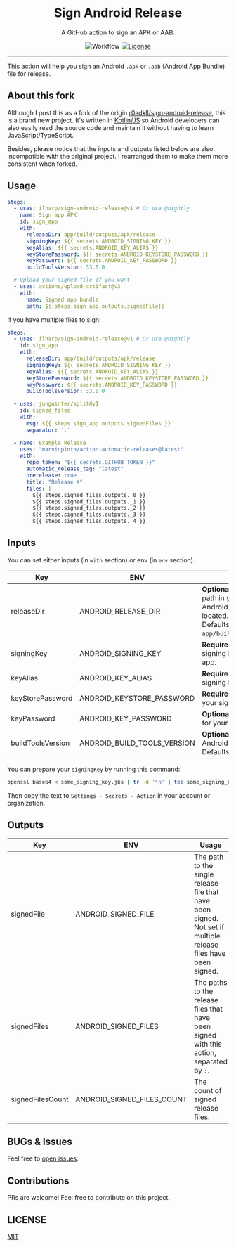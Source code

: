 <div align="center">
<h1>Sign Android Release</h1>
<p>A GitHub action to sign an APK or AAB.</p>

![Workflow](https://img.shields.io/github/workflow/status/ilharp/sign-android-release/Build?style=flat-square)
[![License](https://img.shields.io/github/license/ilharp/sign-android-release?style=flat-square)](https://github.com/ilharp/sign-android-release/blob/master/LICENSE)

</div>

---

This action will help you sign an Android `.apk` or `.aab` (Android App Bundle) file for release.

## About this fork

Although I post this as a fork of the origin
[r0adkll/sign-android-release](https://github.com/r0adkll/sign-android-release), this is a brand new project.
It's written in [Kotlin/JS](https://kotlinlang.org/docs/js-overview.html)
so Android developers can also easily read the source code and maintain it
without having to learn JavaScript/TypeScript.

Besides, please notice that the inputs and outputs listed below are also incompatible with the original project.
I rearranged them to make them more consistent when forked.

## Usage

```yml
steps:
  - uses: ilharp/sign-android-release@v1 # Or use @nightly
    name: Sign app APK
    id: sign_app
    with:
      releaseDir: app/build/outputs/apk/release
      signingKey: ${{ secrets.ANDROID_SIGNING_KEY }}
      keyAlias: ${{ secrets.ANDROID_KEY_ALIAS }}
      keyStorePassword: ${{ secrets.ANDROID_KEYSTORE_PASSWORD }}
      keyPassword: ${{ secrets.ANDROID_KEY_PASSWORD }}
      buildToolsVersion: 33.0.0

  # Upload your signed file if you want
  - uses: actions/upload-artifact@v3
    with:
      name: Signed app bundle
      path: ${{steps.sign_app.outputs.signedFile}}
```

If you have multiple files to sign:

```yaml
steps:
  - uses: ilharp/sign-android-release@v1 # Or use @nightly
    id: sign_app
    with:
      releaseDir: app/build/outputs/apk/release
      signingKey: ${{ secrets.ANDROID_SIGNING_KEY }}
      keyAlias: ${{ secrets.ANDROID_KEY_ALIAS }}
      keyStorePassword: ${{ secrets.ANDROID_KEYSTORE_PASSWORD }}
      keyPassword: ${{ secrets.ANDROID_KEY_PASSWORD }}
      buildToolsVersion: 33.0.0

  - uses: jungwinter/split@v1
    id: signed_files
    with:
      msg: ${{ steps.sign_app.outputs.signedFiles }}
      separator: ':'

  - name: Example Release
    uses: "marvinpinto/action-automatic-releases@latest"
    with:
      repo_token: "${{ secrets.GITHUB_TOKEN }}"
      automatic_release_tag: "latest"
      prerelease: true
      title: "Release X"
      files: |
        ${{ steps.signed_files.outputs._0 }}
        ${{ steps.signed_files.outputs._1 }}
        ${{ steps.signed_files.outputs._2 }}
        ${{ steps.signed_files.outputs._3 }}
        ${{ steps.signed_files.outputs._4 }}
```

## Inputs

You can set either inputs (in `with` section) or env (in `env` section).

Key|ENV|Usage
-|-|-
releaseDir|ANDROID_RELEASE_DIR|**Optional.** The relative directory path in your project where your Android release file will be located.<br />Defaults to `app/build/outputs/apk/release`.
signingKey|ANDROID_SIGNING_KEY|**Required.** The base64 encoded signing key used to sign your app.
keyAlias|ANDROID_KEY_ALIAS|**Required.** The alias of your signing key.
keyStorePassword|ANDROID_KEYSTORE_PASSWORD|**Required.** The password for your signing keystore.
keyPassword|ANDROID_KEY_PASSWORD|**Optional.** The private password for your signing key.
buildToolsVersion|ANDROID_BUILD_TOOLS_VERSION|**Optional.** The version of Android build tools to use. Defaults to `33.0.0`.

You can prepare your `signingKey` by running this command:

```sh
openssl base64 < some_signing_key.jks | tr -d '\n' | tee some_signing_key.jks.base64.txt
```

Then copy the text to `Settings - Secrets - Action` in your account or organization.

## Outputs

Key|ENV|Usage
-|-|-
signedFile|ANDROID_SIGNED_FILE|The path to the single release file that have been signed.<br />Not set if multiple release files have been signed.
signedFiles|ANDROID_SIGNED_FILES|The paths to the release files that have been signed with this action, separated by `:`.
signedFilesCount|ANDROID_SIGNED_FILES_COUNT|The count of signed release files.

## BUGs & Issues

Feel free to [open issues](https://github.com/ilharp/sign-android-release/issues/new).

## Contributions

PRs are welcome! Feel free to contribute on this project.

## LICENSE

[MIT](https://github.com/ilharp/sign-android-release/blob/master/LICENSE)
